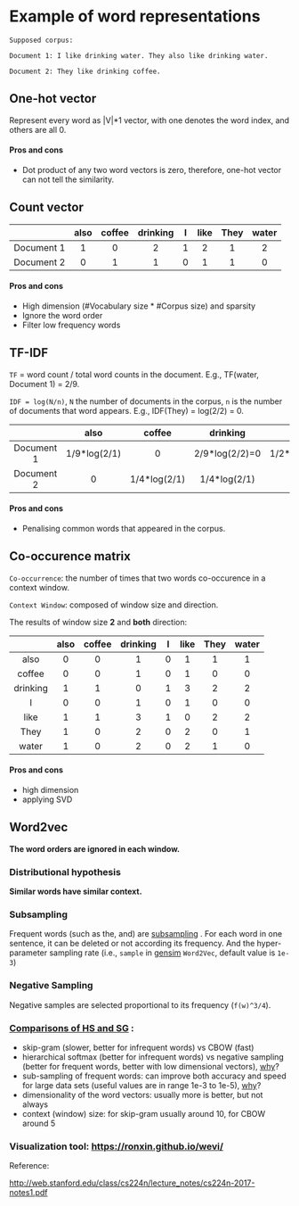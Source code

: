 # Example of word representations

```
Supposed corpus:

Document 1: I like drinking water. They also like drinking water.

Document 2: They like drinking coffee.
```
## One-hot vector
Represent every word as |V|*1 vector, with one denotes the word index, and others are all 0.

#### Pros and cons
* Dot product of any two word vectors is zero, therefore, one-hot vector can not tell the similarity.

## Count vector

|          | also |   coffee      |   drinking |       I        |     like      |     They     |     water    |
|   :---:  | :---:|     :---:     |    :---:   |        :---:   |    :---:      |     :---:    |     :---:    |
|Document 1| 1    |      0        |      2     |        1       |      2        |     1        |       2      |
|Document 2| 0    |      1        |      1     |        0       |      1        |      1       |     0        |

#### Pros and cons
* High dimension (#Vocabulary size * #Corpus size) and sparsity
* Ignore the word order 
* Filter low frequency words

## TF-IDF

`TF` = word count /  total word counts in the document. E.g., TF(water, Document 1) = 2/9.

`IDF = log(N/n)`, `N` the number of documents in the corpus, `n` is the number of documents that word appears. E.g., IDF(They) = log(2/2) = 0.


|          | also |   coffee      |   drinking |    I        |     like      |     They     |     water    |
|   :---:  | :---:|     :---:     |    :---:   |     :---:   |    :---:      |     :---:    |     :---:    |
|Document 1| 1/9*log(2/1)| 0      |2/9*log(2/2)=0|1/2*log(2/1)|2/9*log(2/2)=0 |1/9*log(2/2)=0|2/9*log(2/1)  |
|Document 2| 0    |1/4*log(2/1)   |1/4*log(2/1)|     0       | 1/4*log(2/1)  |  1/4*log(2/1)|     0        |



#### Pros and cons
* Penalising common words that appeared in the corpus.

## Co-occurence matrix


`Co-occurrence`: the number of times that two words co-occurence in a context window.

`Context Window`: composed of window size and direction. 

The results of window size **2** and **both** direction:

|          | also |   coffee      |   drinking |   I        |     like      |     They     |     water    |
|   :---:  | :---:|     :---:     |    :---:   |    :---:   |    :---:      |     :---:    |     :---:    |
|   also   |  0   |      0        |      1     |      0     |      1        |     1        |       1      |
|   coffee |  0   |      0        |      1     |      0     |      1        |      0       |     0        |
| drinking |  1   |      1        |      0     |     1      |      3        |      2       |     2        |
|   I      |  0   |      0        |      1     |      0     |      1        |      0       |     0        |
|   like   |  1   |      1        |      3     |     1      |      0        |      2       |     2        |
|   They   |  1   |      0        |      2     |     0      |      2        |      0       |     1        |
|   water  |  1   |      0        |      2     |      0     |      2        |      1       |     0        |

#### Pros and cons
* high dimension
* applying SVD


## Word2vec
**The word orders are ignored in each window.**

### Distributional hypothesis
**Similar words have similar context.**

### Subsampling
Frequent words (such as the, and) are [subsampling](http://mccormickml.com/2017/01/11/word2vec-tutorial-part-2-negative-sampling/) .
For each word in one sentence, it can be deleted or not according its frequency. And the hyper-parameter sampling rate (i.e., `sample` in [gensim](https://radimrehurek.com/gensim/models/word2vec.html) `Word2Vec`, default value is `1e-3`)


### Negative Sampling
Negative samples are selected proportional to its frequency (`f(w)^3/4`).

### [Comparisons of HS and SG](https://code.google.com/archive/p/word2vec/) :
* skip-gram (slower, better for infrequent words) vs CBOW (fast)
* hierarchical softmax (better for infrequent words) vs negative sampling (better for frequent words, better with low dimensional vectors), [why](https://stats.stackexchange.com/questions/180076/why-is-hierarchical-softmax-better-for-infrequent-words-while-negative-sampling)?
* sub-sampling of frequent words: can improve both accuracy and speed for large data sets (useful values are in range 1e-3 to 1e-5), [why](https://www.quora.com/How-does-sub-sampling-of-frequent-words-work-in-the-context-of-Word2Vec)?
* dimensionality of the word vectors: usually more is better, but not always
* context (window) size: for skip-gram usually around 10, for CBOW around 5

### Visualization tool: https://ronxin.github.io/wevi/


Reference:

http://web.stanford.edu/class/cs224n/lecture_notes/cs224n-2017-notes1.pdf
